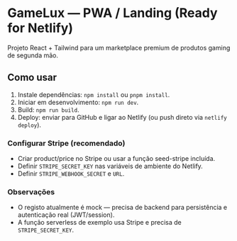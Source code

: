 # GameLux — PWA / Landing (Ready for Netlify)

Projeto React + Tailwind para um marketplace premium de produtos gaming de segunda mão.

## Como usar
1. Instale dependências: `npm install` ou `pnpm install`.
2. Iniciar em desenvolvimento: `npm run dev`.
3. Build: `npm run build`.
4. Deploy: enviar para GitHub e ligar ao Netlify (ou push direto via `netlify deploy`).

### Configurar Stripe (recomendado)
- Criar product/price no Stripe ou usar a função seed-stripe incluída.
- Definir `STRIPE_SECRET_KEY` nas variáveis de ambiente do Netlify.
- Definir `STRIPE_WEBHOOK_SECRET` e `URL`.

### Observações
- O registo atualmente é mock — precisa de backend para persistência e autenticação real (JWT/session).
- A função serverless de exemplo usa Stripe e precisa de `STRIPE_SECRET_KEY`.
